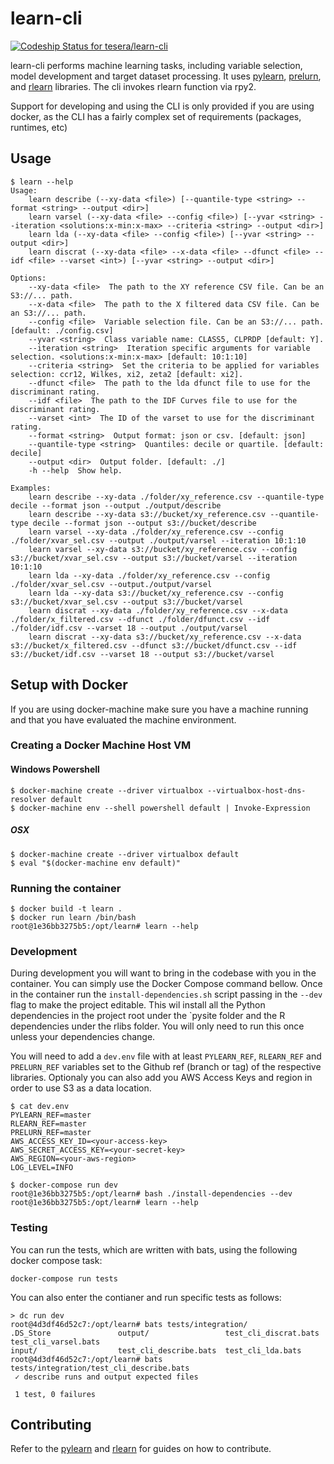 # learn-cli

[ ![Codeship Status for tesera/learn-cli](https://codeship.com/projects/f2a31230-b7e8-0133-9192-1269d3e58a72/status?branch=master)](https://codeship.com/projects/134949)

learn-cli performs machine learning tasks, including variable selection, model
development and target dataset processing. It uses
[pylearn](https://github.com/tesera/pylearn),
[prelurn](https://github.com/tesera/pylearn), and
[rlearn](https://github.com/tesera/rlearn) libraries. The cli invokes rlearn
function via rpy2.

Support for developing and using the CLI is only provided if you are using
docker, as the CLI has a fairly complex set of requirements (packages,
runtimes, etc)

## Usage
```console
$ learn --help
Usage:
    learn describe (--xy-data <file>) [--quantile-type <string> --format <string> --output <dir>]
    learn varsel (--xy-data <file> --config <file>) [--yvar <string> --iteration <solutions:x-min:x-max> --criteria <string> --output <dir>]
    learn lda (--xy-data <file> --config <file>) [--yvar <string> --output <dir>]
    learn discrat (--xy-data <file> --x-data <file> --dfunct <file> --idf <file> --varset <int>) [--yvar <string> --output <dir>]

Options:
    --xy-data <file>  The path to the XY reference CSV file. Can be an S3://... path.
    --x-data <file>  The path to the X filtered data CSV file. Can be an S3://... path.
    --config <file>  Variable selection file. Can be an S3://... path. [default: ./config.csv]
    --yvar <string>  Class variable name: CLASS5, CLPRDP [default: Y].
    --iteration <string>  Iteration specific arguments for variable selection. <solutions:x-min:x-max> [default: 10:1:10]
    --criteria <string>  Set the criteria to be applied for variables selection: ccr12, Wilkes, xi2, zeta2 [default: xi2].
    --dfunct <file>  The path to the lda dfunct file to use for the discriminant rating.
    --idf <file>  The path to the IDF Curves file to use for the discriminant rating.
    --varset <int>  The ID of the varset to use for the discriminant rating.
    --format <string>  Output format: json or csv. [default: json]
    --quantile-type <string>  Quantiles: decile or quartile. [default: decile]
    --output <dir>  Output folder. [default: ./]
    -h --help  Show help.

Examples:
    learn describe --xy-data ./folder/xy_reference.csv --quantile-type decile --format json --output ./output/describe
    learn describe --xy-data s3://bucket/xy_reference.csv --quantile-type decile --format json --output s3://bucket/describe
    learn varsel --xy-data ./folder/xy_reference.csv --config ./folder/xvar_sel.csv --output ./output/varsel --iteration 10:1:10
    learn varsel --xy-data s3://bucket/xy_reference.csv --config s3://bucket/xvar_sel.csv --output s3://bucket/varsel --iteration 10:1:10
    learn lda --xy-data ./folder/xy_reference.csv --config ./folder/xvar_sel.csv --output./output/varsel
    learn lda --xy-data s3://bucket/xy_reference.csv --config s3://bucket/xvar_sel.csv --output s3://bucket/varsel
    learn discrat --xy-data ./folder/xy_reference.csv --x-data ./folder/x_filtered.csv --dfunct ./folder/dfunct.csv --idf ./folder/idf.csv --varset 18 --output ./output/varsel
    learn discrat --xy-data s3://bucket/xy_reference.csv --x-data s3://bucket/x_filtered.csv --dfunct s3://bucket/dfunct.csv --idf s3://bucket/idf.csv --varset 18 --output s3://bucket/varsel
```

## Setup with Docker

If you are using docker-machine make sure you have a machine running and that you have evaluated the machine environment.

### Creating a Docker Machine Host VM

#### Windows Powershell
```console
$ docker-machine create --driver virtualbox --virtualbox-host-dns-resolver default
$ docker-machine env --shell powershell default | Invoke-Expression
```

##### OSX
```console
$ docker-machine create --driver virtualbox default
$ eval "$(docker-machine env default)"
```

### Running the container

```console
$ docker build -t learn .
$ docker run learn /bin/bash
root@1e36bb3275b5:/opt/learn# learn --help
```

### Development

During development you will want to bring in the codebase with you in the container. You can simply use the Docker Compose command bellow. Once in the container run the `install-dependencies.sh` script passing in the `--dev` flag to make the project editable. This wil install all the Python dependencies in the project root under the `pysite folder and the R dependencies under the rlibs folder. You will only need to run this once unless your dependencies change.

You will need to add a `dev.env` file with at least `PYLEARN_REF`, `RLEARN_REF` and `PRELURN_REF` variables set to the Github ref (branch or tag) of the respective libraries. Optionaly you can also add you AWS Access Keys and region in order to use S3 as a data location.

```console
$ cat dev.env
PYLEARN_REF=master
RLEARN_REF=master
PRELURN_REF=master
AWS_ACCESS_KEY_ID=<your-access-key>
AWS_SECRET_ACCESS_KEY=<your-secret-key>
AWS_REGION=<your-aws-region>
LOG_LEVEL=INFO
```

```console
$ docker-compose run dev
root@1e36bb3275b5:/opt/learn# bash ./install-dependencies --dev
root@1e36bb3275b5:/opt/learn# learn --help
```

### Testing

You can run the tests, which are written with bats, using the following docker compose task:

`docker-compose run tests`

You can also enter the contianer and run specific tests as follows:

```
> dc run dev
root@4d3df46d52c7:/opt/learn# bats tests/integration/
.DS_Store               output/                 test_cli_discrat.bats   test_cli_varsel.bats
input/                  test_cli_describe.bats  test_cli_lda.bats
root@4d3df46d52c7:/opt/learn# bats tests/integration/test_cli_describe.bats
 ✓ describe runs and output expected files

 1 test, 0 failures
```

## Contributing

Refer to the [pylearn](https://github.com/tesera/pylearn#contribution-guidelines) and
[rlearn](https://github.com/tesera/rlearn#contribution-guidelines) for guides on how to
contribute.
